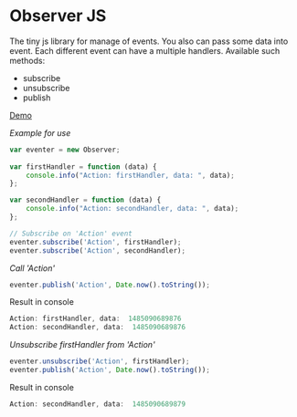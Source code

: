 # Observer JS
The tiny js library for manage of events. 
You also can pass some data into event. 
Each different event can have a multiple handlers. 
Available such methods:
- subscribe
- unsubscribe
- publish

[Demo](https://frentsel.github.io/Observer/index.html)

*Example for use*

```javascript
var eventer = new Observer;
		
var firstHandler = function (data) {
	console.info("Action: firstHandler, data: ", data);
};

var secondHandler = function (data) {
	console.info("Action: secondHandler, data: ", data);
};

// Subscribe on 'Action' event
eventer.subscribe('Action', firstHandler);
eventer.subscribe('Action', secondHandler);
```
*Call 'Action'*
```javascript
eventer.publish('Action', Date.now().toString());
```

Result in console
```javascript
Action: firstHandler, data:  1485090689876
Action: secondHandler, data:  1485090689876
```

*Unsubscribe firstHandler from 'Action'*
```javascript
eventer.unsubscribe('Action', firstHandler);
eventer.publish('Action', Date.now().toString());
```
Result in console
```javascript
Action: secondHandler, data:  1485090689879
```